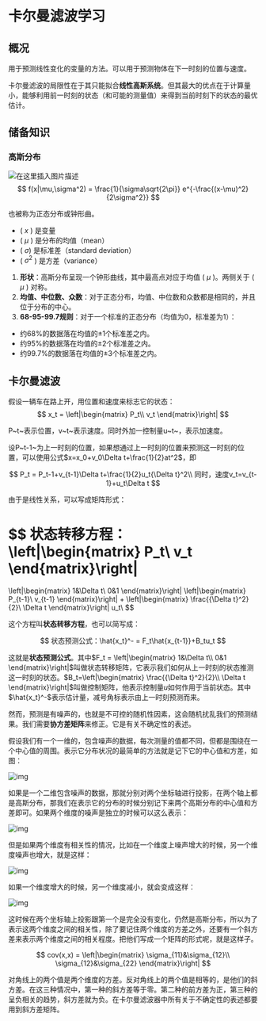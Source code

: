 # 卡尔曼滤波学习

## 概况

用于预测线性变化的变量的方法。可以用于预测物体在下一时刻的位置与速度。

卡尔曼滤波的局限性在于其只能拟合**线性高斯系统**。但其最大的优点在于计算量小，能够利用前一时刻的状态（和可能的测量值）来得到当前时刻下的状态的最优估计。

## 储备知识

### 高斯分布

![在这里插入图片描述](https://i-blog.csdnimg.cn/blog_migrate/2fab8c41ed947b9af9df0a6beed662c6.png)
$$
f(x|\mu,\sigma^2) = \frac{1}{\sigma\sqrt{2\pi}} e^{-\frac{(x-\mu)^2}{2\sigma^2}}
$$

也被称为正态分布或钟形曲。

- ( $x$ ) 是变量
- ( $\mu$ ) 是分布的均值（mean）
- ( $\sigma$) 是标准差（standard deviation）
- ( $\sigma^2$ ) 是方差（variance）

1. **形状**：高斯分布呈现一个钟形曲线，其中最高点对应于均值 ( $\mu$ )。两侧关于 ( $\mu$ ) 对称。
2. **均值、中位数、众数**：对于正态分布，均值、中位数和众数都是相同的，并且位于分布的中心。
3. **68-95-99.7规则**：对于一个标准的正态分布（均值为0，标准差为1）：

- 约68%的数据落在均值的±1个标准差之内。
- 约95%的数据落在均值的±2个标准差之内。
- 约99.7%的数据落在均值的±3个标准差之内。



## 卡尔曼滤波

假设一辆车在路上开，用位置和速度来标志它的状态：
$$
x_t = 
\left|\begin{matrix}      
P_t\\
v_t
\end{matrix}\right|
$$

P~t~表示位置，v~t~表示速度。同时外加一控制量u~t~，表示加速度。

设P~t-1~为上一时刻的位置，如果想通过上一时刻的位置来预测这一时刻的位置，可以使用公式$x=x_0+v_0\Delta t+\frac{1}{2}at^2$，即

$$
P_t = P_t-1+v_{t-1}\Delta t+\frac{1}{2}u_t{\Delta t}^2\\
同时，速度v_t=v_{t-1}+u_t\Delta t
$$

由于是线性关系，可以写成矩阵形式：

$$
状态转移方程：
\left|\begin{matrix}
P_t\\
v_t
\end{matrix}\right|
=
\left|\begin{matrix}
1&\Delta t\\
0&1
\end{matrix}\right|
\left|\begin{matrix}
P_{t-1}\\
v_{t-1}
\end{matrix}\right|
+
\left|\begin{matrix}
\frac{{\Delta t}^2}{2}\\
\Delta t
\end{matrix}\right|
u_t\\
$$

这个方程叫**状态转移方程**，也可以简写成：

$$
状态预测公式：\hat{x_t}^- = F_t\hat{x_{t-1}}+B_tu_t
$$

这就是**状态预测公式**。其中$F_t = \left|\begin{matrix}
1&\Delta t\\
0&1
\end{matrix}\right|$叫做状态转移矩阵，它表示我们如何从上一时刻的状态推测这一时刻的状态。$B_t=\left|\begin{matrix}
\frac{{\Delta t}^2}{2}\\
\Delta t
\end{matrix}\right|$叫做控制矩阵，他表示控制量$u$如何作用于当前状态。其中$\hat{x_t}^-$表示估计量，减号角标表示由上一时刻预测而来。

然而，预测是有噪声的，也就是不可控的随机性因素，这会随机扰乱我们的预测结果。我们需要**协方差矩阵**来修正。它是有关不确定性的表述。

假设我们有一个一维的，包含噪声的数据，每次测量的值都不同，但都是围绕在一个中心值的周围。表示它分布状况的最简单的方法就是记下它的中心值和方差，如图：

![img](https://pic3.zhimg.com/80/v2-37e04458baf17d09c914981b5dbae140_1440w.webp)

如果是一个二维包含噪声的数据，那就分别对两个坐标轴进行投影，在两个轴上都是高斯分布，那我们在表示它的分布的时候分别记下来两个高斯分布的中心值和方差即可。如果两个维度的噪声是独立的时候可以这么表示：

![img](https://i-blog.csdnimg.cn/blog_migrate/1b8c9d5e06a6ec00b2649f7c67c4a46a.png)

但是如果两个维度有相关性的情况，比如在一个维度上噪声增大的时候，另一个维度噪声也增大，就是这样：

![img](https://i-blog.csdnimg.cn/blog_migrate/6c131720deeec115456bfe80a95691f5.png)

如果一个维度增大的时候，另一个维度减小，就会变成这样：

![img](https://i-blog.csdnimg.cn/blog_migrate/c44366db97d1ecd1ef2d5083bf14f80b.png)

这时候在两个坐标轴上投影跟第一个是完全没有变化，仍然是高斯分布，所以为了表示这两个维度之间的相关性，除了要记住两个维度的方差之外，还要有一个斜方差来表示两个维度之间的相关程度。把他们写成一个矩阵的形式呢，就是这样子。

$$
cov(x,x) = 
\left|\begin{matrix}
\sigma_{11}&\sigma_{12}\\
\sigma_{12}&\sigma_{22}
\end{matrix}\right|
$$


对角线上的两个值是两个维度的方差。反对角线上的两个值是相等的，是他们的斜方差。在这三种情况中，第一种的斜方差等于零。第二种的前方差为正，第三种的呈负相关的趋势，斜方差就为负。在卡尔曼滤波器中所有关于不确定性的表述都要用到斜方差矩阵。

 
